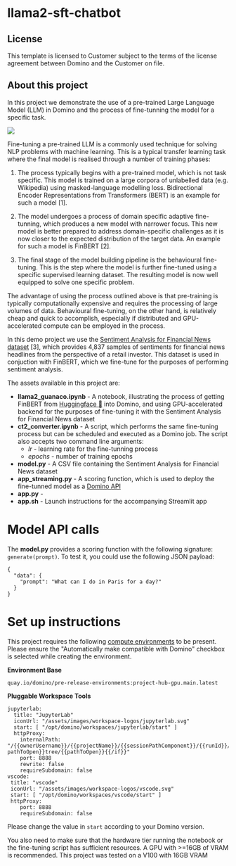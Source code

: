 # llama2-sft-chatbot

## License
This template is licensed to Customer subject to the terms of the license agreement between Domino and the Customer on file.

## About this project
In this project we demonstrate the use of a pre-trained Large Language Model (LLM) in Domino and the process of fine-tunning the model for a specific task.

![](raw/latest/images/bert.png?inline=true)

Fine-tuning a pre-trained LLM is a commonly used technique for solving NLP problems with machine learning. This is a typical transfer learning task where the final model is realised through a number of training phases:

1. The process typically begins with a pre-trained model, which is not task specific. This model is trained on a large corpora of unlabelled data (e.g. Wikipedia) using masked-language modelling loss. Bidirectional Encoder Representations from Transformers (BERT) is an example for such a model [1].

2. The model undergoes a process of domain specific adaptive fine-tunning, which produces a new model with narrower focus. This new model is better prepared to address domain-specific challenges as it is now closer to the expected distribution of the target data. An example for such a model is FinBERT [2].

3. The final stage of the model building pipeline is the behavioural fine-tuning. This is the step where the model is further fine-tuned using a specific supervised learning dataset. The resulting model is now well equipped to solve one specific problem.

The advantage of using the process outlined above is that pre-training is typically computationally expensive and requires the processing of large volumes of data. Behavioural fine-tuning, on the other hand, is relatively cheap and quick to accomplish, especially if distributed and GPU-accelerated compute can be employed in the process.

In this demo project we use the [Sentiment Analysis for Financial News dataset](https://www.kaggle.com/datasets/ankurzing/sentiment-analysis-for-financial-news) [3], which provides 4,837 samples of sentiments for financial news headlines from the perspective of a retail investor. This dataset is used in conjuction with FinBERT, which we fine-tune for the purposes of performing sentiment analysis.

The assets available in this project are:

* **llama2_guanaco.ipynb** - A notebook, illustrating the process of getting FinBERT from [Huggingface 🤗](https://huggingface.co/ProsusAI/finbert) into Domino, and using GPU-accelerated backend for the purposes of fine-tuning it with the Sentiment Analysis for Financial News dataset
* **ct2_converter.ipynb** - A script, which performs the same fine-tuning process but can be scheduled and executed as a Domino job. The script also accepts two command line arguments:
    * *lr* - learning rate for the fine-tunning process
    * *epochs* - number of training epochs
* **model.py** - A CSV file containing the Sentiment Analysis for Financial News dataset
* **app_streaming.py** - A scoring function, which is used to deploy the fine-tunned model as a [Domino API](https://docs.dominodatalab.com/en/latest/user_guide/8dbc91/host-models-as-rest-apis/)
* **app.py** - 
* **app.sh** - Launch instructions for the accompanying Streamlit app

# Model API calls

The **model.py** provides a scoring function with the following signature: `generate(prompt)`. To test it, you could use the following JSON payload:

```
{
  "data": {
    "prompt": "What can I do in Paris for a day?"
  }
}
```

# Set up instructions

This project requires the following [compute environments](https://docs.dominodatalab.com/en/latest/user_guide/f51038/environments/) to be present. Please ensure the "Automatically make compatible with Domino" checkbox is selected while creating the environment.

**Environment Base** 

`quay.io/domino/pre-release-environments:project-hub-gpu.main.latest`

**Pluggable Workspace Tools** 
```
jupyterlab:
  title: "JupyterLab"
  iconUrl: "/assets/images/workspace-logos/jupyterlab.svg"
  start: [ "/opt/domino/workspaces/jupyterlab/start" ]
  httpProxy:
    internalPath: "/{{ownerUsername}}/{{projectName}}/{{sessionPathComponent}}/{{runId}}/{{#if pathToOpen}}tree/{{pathToOpen}}{{/if}}"
    port: 8888
    rewrite: false
    requireSubdomain: false
vscode:
 title: "vscode"
 iconUrl: "/assets/images/workspace-logos/vscode.svg"
 start: [ "/opt/domino/workspaces/vscode/start" ]
 httpProxy:
    port: 8888
    requireSubdomain: false
```

Please change the value in `start` according to your Domino version.


You also need to make sure that the hardware tier running the notebook or the fine-tuning script has sufficient resources. A GPU with >=16GB of VRAM is recommended. This project was tested on a V100 with 16GB VRAM


